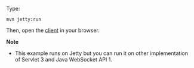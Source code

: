 Type:

```
mvn jetty:run
```

Then, open the [client](http://jsbin.com/vigiji/1/watch?js,console) in your browser.

**Note**

* This example runs on Jetty but you can run it on other implementation of Servlet 3 and Java WebSocket API 1.